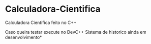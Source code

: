 # Calculadora-Cientifica
Calculadora Cientifica feito no C++

Caso queira testar execute no DevC++
Sistema de historico ainda em desenvolvimento*
